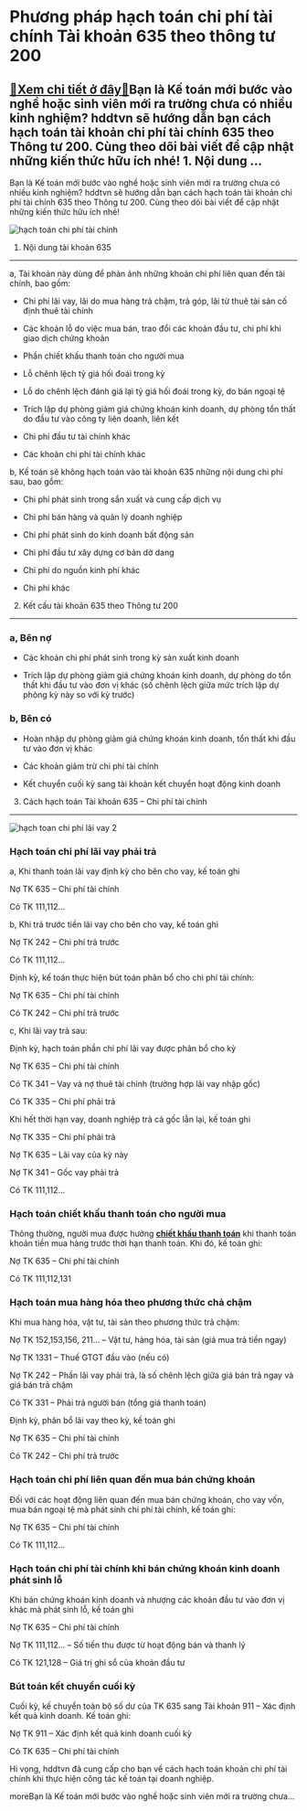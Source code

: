 Phương pháp hạch toán chi phí tài chính Tài khoản 635 theo thông tư 200
=======================================================================

[:gift:Xem chi tiết ở đây:gift:](https://hddtvn.com/phuong-phap-hach-toan-chi-phi-tai-chinh-tai-khoan-635-theo-thong-tu-200/)Bạn là Kế toán mới bước vào nghề hoặc sinh viên mới ra trường chưa có nhiều kinh nghiệm? hddtvn sẽ hướng dẫn bạn cách hạch toán tài khoản chi phí tài chính 635 theo Thông tư 200. Cùng theo dõi bài viết để cập nhật những kiến thức hữu ích nhé! 1. Nội dung …
----------------------------------------------------------------------------------------------------------------------------------------------------------------------------------------------------------------------------------------------------------------

Bạn là Kế toán mới bước vào nghề hoặc sinh viên mới ra trường chưa có nhiều kinh nghiệm? hddtvn sẽ hướng dẫn bạn cách hạch toán tài khoản chi phí tài chính 635 theo Thông tư 200. Cùng theo dõi bài viết để cập nhật những kiến thức hữu ích nhé!


![hạch toán chi phí tài chính](https://hddtvn.com/wp-content/uploads/2021/01/lãi-vay-1.jpg)


1. Nội dung tài khoản 635
-------------------------


a, Tài khoản này dùng để phản ảnh những khoản chi phí liên quan đến tài chính, bao gồm:




* Chi phí lãi vay, lãi do mua hàng trả chậm, trả góp, lãi từ thuê tài sản cố định thuê tài chính

* Các khoản lỗ do việc mua bán, trao đổi các khoản đầu tư, chi phí khi giao dịch chứng khoản

* Phần chiết khấu thanh toán cho người mua

* Lỗ chênh lệch tỷ giá hối đoái trong kỳ

* Lỗ do chênh lệch đánh giá lại tỷ giá hối đoái trong kỳ, do bán ngoại tệ

* Trích lập dự phòng giảm giá chứng khoán kinh doanh, dự phòng tổn thất do đầu tư vào công ty liên doanh, liên kết

* Chi phí đầu tư tài chính khác

* Các khoản chi phí tài chính khác



b, Kế toán sẽ không hạch toán vào tài khoản 635 những nội dung chi phí sau, bao gồm:




* Chi phí phát sinh trong sẩn xuất và cung cấp dịch vụ

* Chi phí bán hàng và quản lý doanh nghiệp

* Chi phí phát sinh do kinh doanh bất động sản

* Chi phí đầu tư xây dựng cơ bản dở dang

* Chi phí do nguồn kinh phí khác

* Chi phí khác



2. Kết cấu tài khoản 635 theo Thông tư 200
------------------------------------------


### a, Bên nợ




* Các khoản chi phí phát sinh trong kỳ sản xuất kinh doanh

* Trích lập dự phòng giảm giá chứng khoán kinh doanh, dự phòng do tổn thất khi đầu tư vào đơn vị khác (số chênh lệch giữa mức trích lập dự phòng kỳ này so với kỳ trước)



### **b, Bên có**




* Hoàn nhập dự phòng giảm giá chứng khoán kinh doanh, tổn thất khi đầu tư vào đơn vị khác

* Các khoản giảm trừ chi phí tài chính

* Kết chuyển cuối kỳ sang tài khoản kết chuyển hoạt động kinh doanh



3. Cách hạch toán Tài khoản 635 – Chi phí tài chính
---------------------------------------------------


![hạch toan chi phí lãi vay 2](https://hddtvn.com/wp-content/uploads/2021/01/lãi-vay-2-1.jpg)


### Hạch toán chi phí lãi vay phải trả


a, Khi thanh toán lãi vay định kỳ cho bên cho vay, kế toán ghi


Nợ TK 635 – Chi phí tài chính


Có TK 111,112…


b, Khi trả trước tiền lãi vay cho bên cho vay, kế toán ghi


Nợ TK 242 – Chi phí trả trước


Có TK 111,112…


Định kỳ, kế toán thực hiện bút toán phân bổ cho chi phí tài chính:


Nợ TK 635 – Chi phí tài chính


Có TK 242 – Chi phí trả trước


c, Khi lãi vay trả sau:


Định kỳ, hạch toán phần chi phí lãi vay được phân bổ cho kỳ


Nợ TK 635 – Chi phí tài chính


Có TK 341 – Vay và nợ thuê tài chính (trường hợp lãi vay nhập gốc)


Có TK 335 – Chi phí phải trả


Khi hết thời hạn vay, doanh nghiệp trả cả gốc lẫn lại, kế toán ghi


Nợ TK 335 – Chi phí phải trả


Nợ TK 635 – Lãi vay của kỳ này


Nợ TK 341 – Gốc vay phải trả


Có TK 111,112…


### Hạch toán chiết khấu thanh toán cho người mua


Thông thường, người mua được hưởng [**chiết khấu thanh toán**](#) khi thanh toán khoản tiền mua hàng trước thời hạn thanh toán. Khi đó, kế toán ghi:


Nợ TK 635 – Chi phí tài chính


Có TK 111,112,131


### Hạch toán mua hàng hóa theo phương thức chả chậm


Khi mua hàng hóa, vật tư, tài sản theo phương thức trả chậm:


Nợ TK 152,153,156, 211… – Vật tư, hàng hóa, tài sản (giá mua trả tiền ngay)


Nợ TK 1331 – Thuế GTGT đầu vào (nếu có)


Nợ TK 242 – Phần lãi vay phải trả, là số chênh lệch giữa giá bán trả ngay và giá bán trả chậm


Có TK 331 – Phải trả người bán (tổng giá thanh toán)


Định kỳ, phân bổ lãi vay theo kỳ, kế toán ghi


Nợ TK 635 – Chi phí tài chính


Có TK 242 – Chi phí trả trước


### Hạch toán chi phí liên quan đến mua bán chứng khoán


Đối với các hoạt động liên quan đến mua bán chứng khoán, cho vay vốn, mua bán ngoại tệ mà phát sinh chi phí tài chính, kế toán ghi:


Nợ TK 635 – Chi phí tài chính


Có TK 111,112…


### Hạch toán chi phí tài chính khi bán chứng khoán kinh doanh phát sinh lỗ


Khi bán chứng khoán kinh doanh và nhượng các khoản đầu tư vào đơn vị khác mà phát sinh lỗ, kế toán ghi


Nợ TK 635 – Chi phí tài chính


Nợ TK 111,112… – Số tiền thu được từ hoạt động bán và thanh lý


Có TK 121,128 – Giá trị ghi sổ của khoản đầu tư


### Bút toán kết chuyển cuối kỳ


Cuối kỳ, kế chuyển toàn bộ số dư của TK 635 sang Tài khoản 911 – Xác định kết quả kinh doanh. Kế toán ghi:


Nợ TK 911 – Xác định kết quả kinh doanh cuối kỳ


Có TK 635 – Chi phí tài chính


Hi vọng, hddtvn đã cung cấp cho bạn về cách hạch toán khoản chi phí tài chính khi thực hiện công tác kế toán tại doanh nghiệp.



moreBạn là Kế toán mới bước vào nghề hoặc sinh viên mới ra trường chưa…

